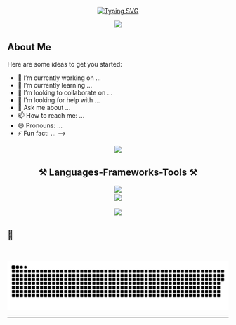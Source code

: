 <p align="center">
<a href="https://git.io/typing-svg"><img src="https://readme-typing-svg.herokuapp.com?font=Kalam&size=30&pause=1000&color=BC8AF7&center=verdadero&vCenter=FALSO&repeat=verdadero&random=FALSO&width=435&lines=Welcome+to+my+GitHub+profile!;My+name+is+Wendy+Huertas;I'm+a+software+QA+tester" alt="Typing SVG" /></a>
</p>

<p  align="center">
<img src="https://user-images.githubusercontent.com/73097560/115834477-dbab4500-a447-11eb-908a-139a6edaec5c.gif">             
<br>

<h2>About Me</h2>

Here are some ideas to get you started:

- 🔭 I’m currently working on ...
- 🌱 I’m currently learning ...
- 👯 I’m looking to collaborate on ...
- 🤔 I’m looking for help with ...
- 💬 Ask me about ...
- 📫 How to reach me: ...
- 😄 Pronouns: ...
- ⚡ Fun fact: ...
-->

<p  align="center">
<img src="https://user-images.githubusercontent.com/73097560/115834477-dbab4500-a447-11eb-908a-139a6edaec5c.gif">             
<br>
  
<h2 align="center" border-bottom="none">⚒️ Languages-Frameworks-Tools ⚒️</h2>

<div align="center">
  <img src="https://skillicons.dev/icons?i=github,mongodb,mysql" /><br>
  <img src="https://skillicons.dev/icons?i=bootstrap,flask,html,css,vscode,figma,git" />
</div>

  
<p  align="center">
<img src="https://user-images.githubusercontent.com/73097560/115834477-dbab4500-a447-11eb-908a-139a6edaec5c.gif">             
<br>
  
## 🐍
  <br>
  <p align="center">
  <img src="https://raw.githubusercontent.com/jaypavasiya/jaypavasiya/output/github-contribution-grid-snake-dark.svg" alt="snake"></center>
</p>

<hr/>



